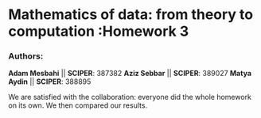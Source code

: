 # Mathematics of data: from theory to computation :Homework 3

### Authors:
**Adam Mesbahi** || **SCIPER**: 387382
**Aziz Sebbar** || **SCIPER**: 389027
**Matya Aydin** || **SCIPER**: 388895

We are satisfied with the collaboration: everyone did the whole homework on its own. We then compared our results.
